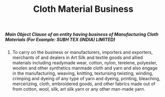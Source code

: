 ﻿---
title: "Cloth Material Business"
weight: 312
layout: docs
---

##### Main Object Clause of an entity having business of Manufacturing Cloth Materials (For Example: SUBH TEX (INDIA) LIMITED)


1. To carry on the business or manufacturers, importers and exporters, merchants of and dealers in Art Silk and textile goods and allied materials including readymade wear, cotton, nylon, terelene, polyester, woolen and other synthetics manmade cloth and yarn and also engage in the manufacturing, weaving, knitting, texturising twisting, winding, crimping and dyeing of any type of yarn and dyeing, printing, bleaching, mercerizing, cloth, embroidered goods, and other fabrics made out of from cotton, wool, silk, art silk yarn or any other man-made yarn.
